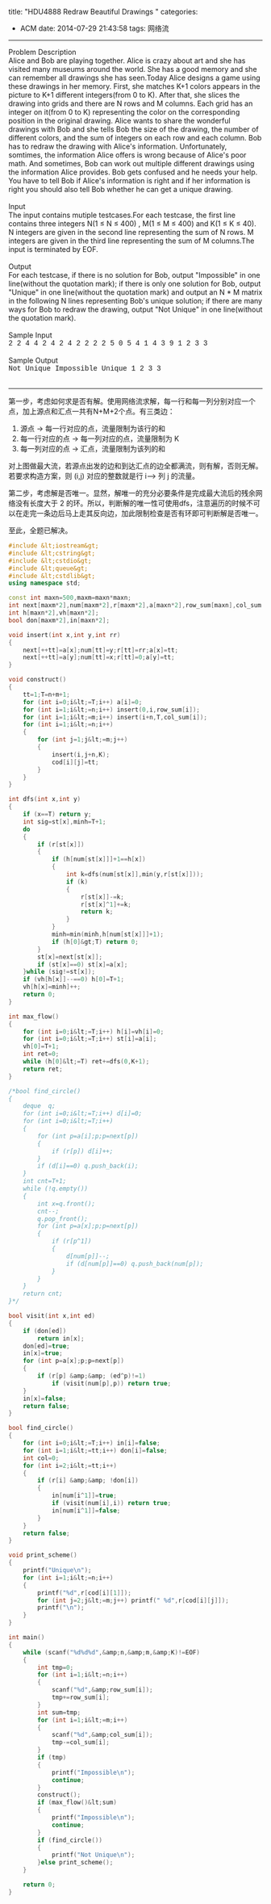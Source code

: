title: "HDU4888 Redraw Beautiful Drawings "
categories:
  - ACM
date: 2014-07-29 21:43:58
tags: 网络流
---

<div class="panel_title" align="left">Problem Description</div>
<div class="panel_content">Alice and Bob are playing together. Alice is crazy about art and she has visited many museums around the world. She has a good memory and she can remember all drawings she has seen.Today Alice designs a game using these drawings in her memory. First, she matches K+1 colors appears in the picture to K+1 different integers(from 0 to K). After that, she slices the drawing into grids and there are N rows and M columns. Each grid has an integer on it(from 0 to K) representing the color on the corresponding position in the original drawing. Alice wants to share the wonderful drawings with Bob and she tells Bob the size of the drawing, the number of different colors, and the sum of integers on each row and each column. Bob has to redraw the drawing with Alice's information. Unfortunately, somtimes, the information Alice offers is wrong because of Alice's poor math. And sometimes, Bob can work out multiple different drawings using the information Alice provides. Bob gets confused and he needs your help. You have to tell Bob if Alice's information is right and if her information is right you should also tell Bob whether he can get a unique drawing.</div>
<div class="panel_bottom"></div>
<!--more-->
&nbsp;
<div class="panel_title" align="left">Input</div>
<div class="panel_content">The input contains mutiple testcases.For each testcase, the first line contains three integers N(1 ≤ N ≤ 400) , M(1 ≤ M ≤ 400) and K(1 ≤ K ≤ 40).
N integers are given in the second line representing the sum of N rows.
M integers are given in the third line representing the sum of M columns.The input is terminated by EOF.</div>
<div class="panel_bottom"></div>
&nbsp;
<div class="panel_title" align="left">Output</div>
<div class="panel_content">For each testcase, if there is no solution for Bob, output "Impossible" in one line(without the quotation mark); if there is only one solution for Bob, output "Unique" in one line(without the quotation mark) and output an N * M matrix in the following N lines representing Bob's unique solution; if there are many ways for Bob to redraw the drawing, output "Not Unique" in one line(without the quotation mark).</div>
<div class="panel_bottom"></div>
&nbsp;
<div class="panel_title" align="left">Sample Input</div>
<div class="panel_content">
<div style="font-family: Courier New,Courier,monospace;">2 2 4 4 2 4 2 4 2 2 2 2 5 0 5 4 1 4 3 9 1 2 3 3</div>
</div>
<div class="panel_bottom"></div>
&nbsp;
<div class="panel_title" align="left">Sample Output</div>
<div class="panel_content">
<div style="font-family: Courier New,Courier,monospace;">Not Unique Impossible Unique 1 2 3 3</div>
</div>
&nbsp;

- - -


第一步，考虑如何求是否有解。使用网络流求解，每一行和每一列分别对应一个点，加上源点和汇点一共有N+M+2个点。有三类边：



1.  源点 -&gt; 每一行对应的点，流量限制为该行的和
2.  每一行对应的点 -&gt; 每一列对应的点，流量限制为 K
3.  每一列对应的点 -&gt; 汇点，流量限制为该列的和
&nbsp;

对上图做最大流，若源点出发的边和到达汇点的边全都满流，则有解，否则无解。若要求构造方案，则 (i,j) 对应的整数就是行 i–&gt; 列 j 的流量。

第二步，考虑解是否唯一。显然，解唯一的充分必要条件是完成最大流后的残余网络没有长度大于 2 的环。所以，判断解的唯一性可使用dfs，注意遍历的时候不可以在走完一条边后马上走其反向边，加此限制检查是否有环即可判断解是否唯一。

至此，全题已解决。
```C++
#include &lt;iostream&gt; 
#include &lt;cstring&gt; 
#include &lt;cstdio&gt; 
#include &lt;queue&gt; 
#include &lt;cstdlib&gt;
using namespace std;

const int maxn=500,maxm=maxn*maxn;
int next[maxm*2],num[maxm*2],r[maxm*2],a[maxn*2],row_sum[maxn],col_sum[maxn],n,m,K,tt,T,d[maxn*2],st[maxn*2],cod[maxn][maxn];
int h[maxn*2],vh[maxn*2];
bool don[maxm*2],in[maxn*2];

void insert(int x,int y,int rr)
{
	next[++tt]=a[x];num[tt]=y;r[tt]=rr;a[x]=tt;
	next[++tt]=a[y];num[tt]=x;r[tt]=0;a[y]=tt;
}

void construct()
{
	tt=1;T=n+m+1;
	for (int i=0;i&lt;=T;i++) a[i]=0;
	for (int i=1;i&lt;=n;i++) insert(0,i,row_sum[i]);
	for (int i=1;i&lt;=m;i++) insert(i+n,T,col_sum[i]);
	for (int i=1;i&lt;=n;i++)
	{
		for (int j=1;j&lt;=m;j++)
		{
			insert(i,j+n,K);
			cod[i][j]=tt;
		}
	}
}

int dfs(int x,int y)
{
	if (x==T) return y;
	int sig=st[x],minh=T+1;
	do
	{
		if (r[st[x]])
		{
			if (h[num[st[x]]]+1==h[x])
			{
				int k=dfs(num[st[x]],min(y,r[st[x]]));
				if (k)
				{
					r[st[x]]-=k;
					r[st[x]^1]+=k;
					return k;
				}
			}
			minh=min(minh,h[num[st[x]]]+1);
			if (h[0]&gt;T) return 0;
		}
		st[x]=next[st[x]];
		if (st[x]==0) st[x]=a[x];
	}while (sig!=st[x]);
	if (vh[h[x]]--==0) h[0]=T+1;
	vh[h[x]=minh]++;
	return 0;
}

int max_flow()
{
	for (int i=0;i&lt;=T;i++) h[i]=vh[i]=0;
	for (int i=0;i&lt;=T;i++) st[i]=a[i];
	vh[0]=T+1;
	int ret=0;
	while (h[0]&lt;=T) ret+=dfs(0,K+1);
	return ret;
}

/*bool find_circle()
{
	deque  q;
	for (int i=0;i&lt;=T;i++) d[i]=0;
	for (int i=0;i&lt;=T;i++)
	{
		for (int p=a[i];p;p=next[p])
		{
			if (r[p]) d[i]++;
		}
		if (d[i]==0) q.push_back(i);
	}
	int cnt=T+1;
	while (!q.empty())
	{
		int x=q.front();
		cnt--;
		q.pop_front();
		for (int p=a[x];p;p=next[p])
		{
			if (r[p^1]) 
			{
				d[num[p]]--;
				if (d[num[p]]==0) q.push_back(num[p]);
			}
		}
	}
	return cnt;
}*/

bool visit(int x,int ed)
{
	if (don[ed]) 
		return in[x];
	don[ed]=true;
	in[x]=true;
	for (int p=a[x];p;p=next[p])
	{
		if (r[p] &amp;&amp; (ed^p)!=1)
			if (visit(num[p],p)) return true;
	}
	in[x]=false;
	return false;
}

bool find_circle()
{
	for (int i=0;i&lt;=T;i++) in[i]=false;
	for (int i=1;i&lt;=tt;i++) don[i]=false;
	int col=0;
	for (int i=2;i&lt;=tt;i++)
	{
		if (r[i] &amp;&amp; !don[i])
		{
			in[num[i^1]]=true;
			if (visit(num[i],i)) return true; 
			in[num[i^1]]=false;
		}
	}
	return false;
}

void print_scheme()
{
	printf("Unique\n");
	for (int i=1;i&lt;=n;i++)
	{
		printf("%d",r[cod[i][1]]);
		for (int j=2;j&lt;=m;j++) printf(" %d",r[cod[i][j]]);
		printf("\n");
	}
}

int main()
{
	while (scanf("%d%d%d",&amp;n,&amp;m,&amp;K)!=EOF)
	{
		int tmp=0;
		for (int i=1;i&lt;=n;i++)
		{
			scanf("%d",&amp;row_sum[i]);
			tmp+=row_sum[i];
		}
		int sum=tmp;
		for (int i=1;i&lt;=m;i++)
		{
			scanf("%d",&amp;col_sum[i]);
			tmp-=col_sum[i];
		}
		if (tmp) 
		{
			printf("Impossible\n");
			continue;
		}
		construct();
		if (max_flow()&lt;sum)
		{
			printf("Impossible\n");
			continue;
		}
		if (find_circle())
		{
			printf("Not Unique\n");
		}else print_scheme();
	}

	return 0;
}
```